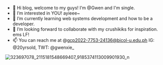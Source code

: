 - 👋 Hi blog, welcome to my guys! I’m @Gwen and I'm single.
- 👀 I’m interested in YOU! ayieee~
- 🌱 I’m currently learning web systems development and how to be a developer.
- 💞️ I’m looking forward to collaborate with my crushikiks for inspiration. ems LF!
- 📫 You can reach me at @gcp2022-7753-24136@bicol-u.edu.ph
IG: @20yrsold, TWT: @gwenxie_
<!---
gwypods/gwypods is a ✨ special ✨ repository because its `README.md` (this file) appears on your GitHub profile.
You can click the Preview link to take a look at your changes.
--->
![323697078_2115181548669407_9185374113009901930_n](https://github.com/gwypods/gwypods/assets/143871962/d2814965-a7e1-417e-a3d1-38e140b90387)

